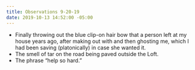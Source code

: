 ```yaml
---
title: Observations 9-20-19
date: 2019-10-13 14:52:00 -05:00
---
```


- Finally throwing out the blue clip-on hair bow that a person left at my house years ago, after making out with and then ghosting me, which I had been saving (platonically) in case she wanted it.
- The smell of tar on the road being paved outside the Loft.
- The phrase “help so hard.”